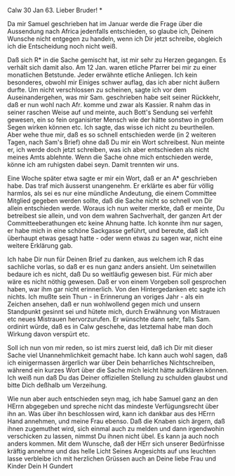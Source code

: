  Calw 30 Jan 63.
Lieber Bruder! <Josenhans>*

Da mir Samuel geschrieben hat im Januar werde die Frage über die Aussendung nach Africa jedenfalls entschieden, so glaube ich, Deinem Wunsche nicht entgegen zu handeln, wenn ich Dir jetzt schreibe, obgleich ich die Entscheidung noch nicht weiß.

Daß sich R<ieger>* in die Sache gemischt hat, ist mir sehr zu Herzen gegangen. Es verhält sich damit also. Am 12 Jan. waren etliche Pfarrer bei mir zu einer monatlichen Betstunde. Jeder erwähnte etliche Anliegen. Ich kein besonderes, obwohl mir Einiges schwer auflag, das ich aber nicht äußern durfte. Um nicht verschlossen zu scheinen, sagte ich vor dem Auseinandergehen, was mir Sam. geschrieben habe seit seiner Rückkehr, daß er nun wohl nach Afr. komme und zwar als Kassier. R nahm das in seiner raschen Weise auf und meinte, auch Bott's Sendung sei verfehlt gewesen, ein so fein organisirter Mensch wie der hätte sonstwo in großem Segen wirken können etc. Ich sagte, das wisse ich nicht zu beurtheilen. Aber wehe thue mir, daß es so schnell entschieden werde (in 2 weiteren Tagen, nach Sam's Brief) ohne daß Du mir ein Wort schreibest. Nun meinte er, ich werde doch jetzt schreiben, was ich aber entschieden als nicht meines Amts ablehnte. Wenn die Sache ohne mich entschieden werde, könne ich am ruhigsten dabei seyn. Damit trennten wir uns.

Eine Woche später etwa sagte er mir ein Wort, daß er an A<uberlen>* geschrieben habe. Das traf mich äusserst unangenehm. Er erklärte es aber für völlig harmlos, als sei es nur eine mündliche Andeutung, die einem Committee Mitglied gegeben werden sollte, daß die Sache nicht so schnell von Dir allein entschieden werde. Woraus ich nun weiter merkte, daß er meinte, Du betreibest sie allein, und von dem wahren Sachverhalt, der ganzen Art der Committeeberathungen etc keine Ahnung hatte. Ich konnte ihm nur sagen, er habe mich in eine schöne Sackgasse geführt, und bereute, daß ich überhaupt etwas gesagt hatte - oder wenn etwas zu sagen war, nicht eine weitere Erklärung gab.

Ich habe Dir nun für Deinen Brief zu danken, aus welchem ich R das sachliche vorlas, so daß er es nun ganz anders ansieht. Um seinetwillen bedaure ich es nicht, daß Du so weitläufig gewesen bist. Für mich aber wäre es nicht nöthig gewesen. Daß er von einem Vorgeben soll gesprochen haben, war ihm gar nicht erinnerlich. Von den Hintergedanken etc sagte ich nichts. Ich mußte sein Thun - in Erinnerung an voriges Jahr - als ein Zeichen ansehen, daß er nun wohlwollend gegen mich und unsern Standpunkt gesinnt sei und hütete mich, durch Erwähnung von Mistrauen etc neues Mistrauen hervorzurufen. Er wünschte dann sehr, falls Sam. ordinirt würde, daß es in Calw geschehe, das letztemal habe man doch Wirkung davon verspürt etc.

Soll ich nun von mir reden, so ist mirs zuerst leid, daß ich Dir mit dieser Sache viel Unannehmlichkeit gemacht habe. Ich kann auch wohl sagen, daß ich einigermassen ärgerlich war über Dein beharrliches Nichtschreiben, während ein kurzes Wort über die Sache mich leicht hätte aufklären können. Ich weiß nun daß Du das Deiner offiziellen Stellung zu schulden glaubst und bitte Dich deßhalb um Verzeihung.

Wie nun aber auch entschieden seyn mag, ich habe Samuel ganz an den HErrn abgegeben und spreche nicht das mindeste Verfügungsrecht über ihn an. Was über ihn beschlossen wird, kann ich dankbar aus des HErrn Hand annehmen, und meine Frau ebenso. Daß die Knaben sich ärgern, daß ihnen zugemuthet wird, sich einmal auch zu melden und dann irgendwohin verschicken zu lassen, nimmst Du ihnen nicht übel. Es kann ja auch noch anders kommen. 
Mit dem Wunsche, daß der HErr sich unserer Bedürfnisse kräftig annehme und das helle Licht Seines Angesichts auf uns leuchten lasse verbleibe ich mit herzlichen Grüssen auch an Deine liebe Frau und Kinder
 Dein
 H Gundert
